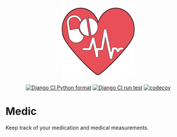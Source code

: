 <p align="center"><img src="medic/static/img/medic.svg" width=200em alt="medic_logo" /></p>

<div align="center">

[![Django CI Python format](https://github.com/christianwgd/medic/actions/workflows/pylint.yml/badge.svg)](https://github.com/christianwgd/medic/actions/workflows/pylint.yml)
[![Django CI run test](https://github.com/christianwgd/medic/actions/workflows/django-test.yml/badge.svg)](https://github.com/christianwgd/medic/actions/workflows/django-test.yml)
[![codecov](https://codecov.io/gh/christianwgd/medic/branch/master/graph/badge.svg?token=O4MWGYV52K)](https://codecov.io/gh/christianwgd/medic)

</div>


# Medic

Keep track of your medication and medical measurements.
